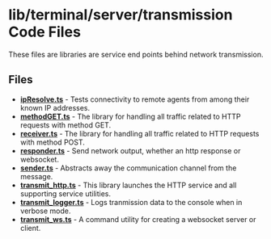 # lib/terminal/server/transmission Code Files
These files are libraries are service end points behind network transmission.

## Files
<!-- Do not edit below this line.  Contents dynamically populated. -->

* **[ipResolve.ts](ipResolve.ts)**             - Tests connectivity to remote agents from among their known IP addresses.
* **[methodGET.ts](methodGET.ts)**             - The library for handling all traffic related to HTTP requests with method GET.
* **[receiver.ts](receiver.ts)**               - The library for handling all traffic related to HTTP requests with method POST.
* **[responder.ts](responder.ts)**             - Send network output, whether an http response or websocket.
* **[sender.ts](sender.ts)**                   - Abstracts away the communication channel from the message.
* **[transmit_http.ts](transmit_http.ts)**     - This library launches the HTTP service and all supporting service utilities.
* **[transmit_logger.ts](transmit_logger.ts)** - Logs tranmission data to the console when in verbose mode.
* **[transmit_ws.ts](transmit_ws.ts)**         - A command utility for creating a websocket server or client.